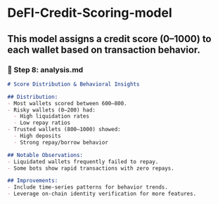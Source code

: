# DeFI-Credit-Scoring-model
This model assigns a credit score (0–1000) to each wallet based on transaction behavior.
---

### 📄 Step 8: **analysis.md**

```markdown
# Score Distribution & Behavioral Insights

## Distribution:
- Most wallets scored between 600–800.
- Risky wallets (0–200) had:
  - High liquidation rates
  - Low repay ratios
- Trusted wallets (800–1000) showed:
  - High deposits
  - Strong repay/borrow behavior

## Notable Observations:
- Liquidated wallets frequently failed to repay.
- Some bots show rapid transactions with zero repays.

## Improvements:
- Include time-series patterns for behavior trends.
- Leverage on-chain identity verification for more features.
